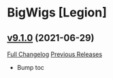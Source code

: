 # BigWigs [Legion]

## [v9.1.0](https://github.com/BigWigsMods/BigWigs_Legion/tree/v9.1.0) (2021-06-29)
[Full Changelog](https://github.com/BigWigsMods/BigWigs_Legion/compare/v9.0.4...v9.1.0) [Previous Releases](https://github.com/BigWigsMods/BigWigs_Legion/releases)

- Bump toc  
